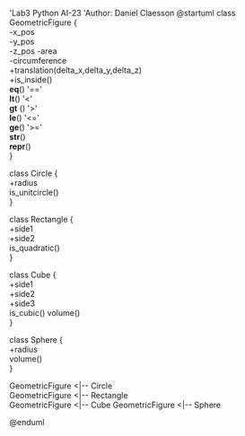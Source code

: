'Lab3 Python AI-23
'Author: Daniel Claesson
@startuml
class GeometricFigure {  
-x_pos  
-y_pos  
-z_pos
-area  
-circumference  
+translation(delta_x,delta_y,delta_z)  
+is_inside()  
__eq__() '=='  
__lt__() '<'  
__gt__ () '>'  
__le__() '<='  
__ge__() '>='  
__str__()  
__repr__()  
}  
  
class Circle {  
+radius  
is_unitcircle()  
}  
  
class Rectangle {  
+side1  
+side2  
is_quadratic()  
}  

class Cube {  
+side1  
+side2  
+side3  
is_cubic()
volume()    
}

class Sphere {  
+radius  
volume()  
}

    
GeometricFigure <|-- Circle  
GeometricFigure <|-- Rectangle  
GeometricFigure <|-- Cube
GeometricFigure <|-- Sphere
  
@enduml
